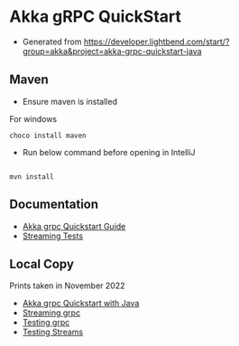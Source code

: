 # Akka gRPC QuickStart

- Generated from https://developer.lightbend.com/start/?group=akka&project=akka-grpc-quickstart-java

## Maven

- Ensure maven is installed

For windows

```shell
choco install maven
```

- Run below command before opening in IntelliJ

```shell

mvn install
```

## Documentation

- [Akka grpc Quickstart Guide](https://developer.lightbend.com/guides/akka-grpc-quickstart-java/)
- [Streaming Tests](https://doc.akka.io/docs/akka/current/stream/stream-testkit.html?_ga=2.158217082.1998775438.1669423859-273880469.1669423859)

## Local Copy 
Prints taken in November 2022

- [Akka grpc Quickstart with Java](docs/Akka-gRPC-Quickstart-with-Java.pdf)
- [Streaming grpc](docs/Streaming-gRPC.pdf)
- [Testing grpc](docs/Testing-gRPC.pdf)
- [Testing Streams](docs/Testing-Streams.pdf)
